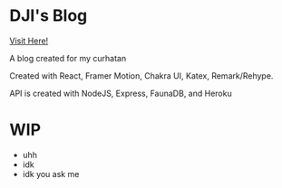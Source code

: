 # DJI's Blog

[Visit Here!](https://ajinata84.github.io/blog/)

A blog created for my curhatan

Created with React, Framer Motion, Chakra UI, Katex, Remark/Rehype.

API is created with NodeJS, Express, FaunaDB, and Heroku

# WIP

- uhh
- idk
- idk you ask me

